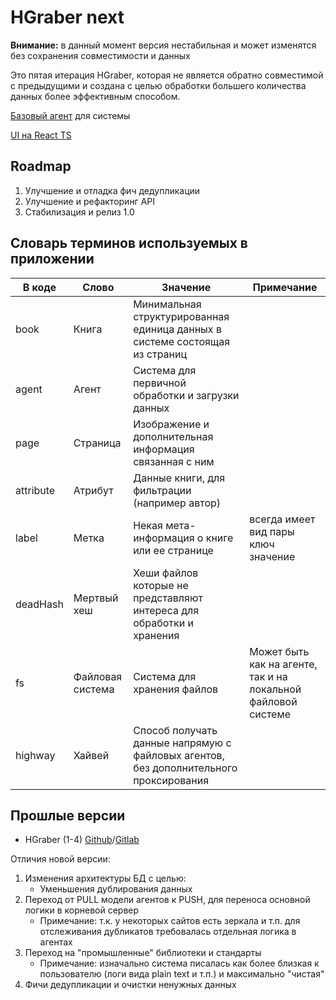 # HGraber next

**Внимание:** в данный момент версия нестабильная и может изменятся без сохранения совместимости и данных

Это пятая итерация HGraber, которая не является обратно совместимой с предыдущими и создана с целью обработки большего количества данных более эффективным способом.

[Базовый агент](https://github.com/gbh007/hgraber-next-agent-core) для системы

[UI на React TS](https://github.com/gbh007/hgraber-next-react-ui)

## Roadmap

1. Улучшение и отладка фич дедупликации
2. Улучшение и рефакторинг API
3. Стабилизация и релиз 1.0

## Словарь терминов используемых в приложении

| В коде    | Слово            | Значение                                                                              | Примечание                                                    |
| --------- | ---------------- | ------------------------------------------------------------------------------------- | ------------------------------------------------------------- |
| book      | Книга            | Минимальная структурированная единица данных в системе состоящая из страниц           |                                                               |
| agent     | Агент            | Система для первичной обработки и загрузки данных                                     |                                                               |
| page      | Страница         | Изображение и дополнительная информация связанная с ним                               |                                                               |
| attribute | Атрибут          | Данные книги, для фильтрации (например автор)                                         |                                                               |
| label     | Метка            | Некая мета-информация о книге или ее странице                                         | всегда имеет вид пары ключ значение                           |
| deadHash  | Мертвый хеш      | Хеши файлов которые не представляют интереса для обработки и хранения                 |                                                               |
| fs        | Файловая система | Система для хранения файлов                                                           | Может быть как на агенте, так и на локальной файловой системе |
| highway   | Хайвей           | Способ получать данные напрямую с файловых агентов, без дополнительного проксирования |                                                               |

## Прошлые версии

- HGraber (1-4) [Github](https://github.com/gbh007/hgraber)/[Gitlab](https://gitlab.com/gbh007/hgraber)

Отличия новой версии:

1. Изменения архитектуры БД с целью:
   - Уменьшения дублирования данных
2. Переход от PULL модели агентов к PUSH, для переноса основной логики в корневой сервер
   - Примечание: т.к. у некоторых сайтов есть зеркала и т.п. для отслеживания дубликатов требовалась отдельная логика в агентах
3. Переход на "промышленные" библиотеки и стандарты
   - Примечание: изначально система писалась как более близкая к пользователю (логи вида plain text и т.п.) и максимально "чистая"
4. Фичи дедупликации и очистки ненужных данных
